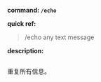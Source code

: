 <!-- BEGIN_AUTOGEN: do NOT edit in this block -->

**command: `/echo`**

**quick ref:**
> /echo any text message

**description:**

```
```

<!-- END_AUTOGEN-->
重复所有信息。